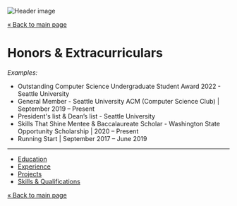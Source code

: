 ![Header image](https://picsum.photos/1280/267?blur ':class=header-image-full-width :no-zoom')

[« Back to main page](README.md)

# Honors & Extracurriculars

*Examples:*
* Outstanding Computer Science Undergraduate Student Award 2022 - Seattle University
* General Member - Seattle University ACM (Computer Science Club) | September 2019 – Present
* President's list & Dean’s list - Seattle University
* Skills That Shine Mentee & Baccalaureate Scholar - Washington State Opportunity Scholarship | 2020 – Present
* Running Start | September 2017 – June 2019

---

- [Education](education.md)
- [Experience](experience.md)
- [Projects](projects.md)
- [Skills & Qualifications](qualifications.md)

[« Back to main page](README.md)
